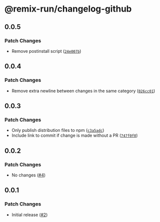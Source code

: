 # @remix-run/changelog-github

## 0.0.5

### Patch Changes

- Remove postinstall script ([`24e007b`](https://github.com/remix-run/changelog-github/commit/24e007b41ac598998ff6aefa61ff1b79cac80dc1))

## 0.0.4

### Patch Changes

- Remove extra newline between changes in the same category ([`026cc01`](https://github.com/remix-run/changelog-github/commit/026cc010696172d125fb21c5093383afc128cf7f))

## 0.0.3

### Patch Changes

- Only publish distribution files to npm ([`c3a5adc`](https://github.com/remix-run/changelog-github/commit/c3a5adc4539a9eba06be6d540ed73330b74311a9))
- Include link to commit if change is made without a PR ([`747f0f0`](https://github.com/remix-run/changelog-github/commit/747f0f00314b46c48c320133cd975da1bb3138a1))

## 0.0.2

### Patch Changes

- No changes ([#4](https://github.com/remix-run/changelog-github/pull/4))

## 0.0.1

### Patch Changes

- Initial release ([#2](https://github.com/remix-run/changelog-github/pull/2))
